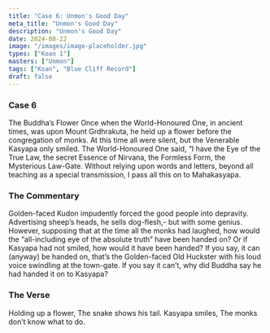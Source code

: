 ```yaml
---
title: "Case 6: Unmon's Good Day"
meta_title: "Unmon's Good Day"
description: "Unmon's Good Day"
date: 2024-08-22
image: "/images/image-placeholder.jpg"
types: ["Koan 1"]
masters: ["Unmon"]
tags: ["Koan", "Blue Cliff Record"]
draft: false
---
```


### Case 6

The Buddha’s Flower
Once when the World-Honoured One, in ancient times, was upon Mount Grdhrakuta, he held up a flower before the congregation of monks. At this time all were silent, but the Venerable Kasyapa only smiled. The World-Honoured One said, “I have the Eye of the True Law, the secret Essence of Nirvana, the Formless Form, the Mysterious Law-Gate. Without relying upon words and letters, beyond all teaching as a special transmission, I pass all this on to Mahakasyapa.

### The Commentary
Golden-faced Kudon impudently forced the good people into depravity. Advertising sheep’s heads, he sells dog-flesh,- but with some genius. However, supposing that at the time all the monks had laughed, how would the “all-including eye of the absolute truth” have been handed on? Or if Kasyapa had not smiled, how would it have been handed? If you say, it can (anyway) be handed on, that’s the Golden-faced Old Huckster with his loud voice swindling at the town-gate. If you say it can’t, why did Buddha say he had handed it on to Kasyapa?

### The Verse
Holding up a flower, The snake shows his tail. Kasyapa smiles,
The monks don’t know what to do.
